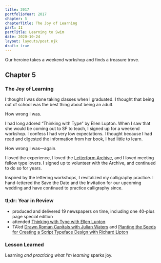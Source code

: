 ```yaml
---
title: 2017
portfolioYear: 2017
chapter: 5
chapterTitle: The Joy of Learning
part: II
partTitle: Learning to Swim
date: 2020-10-24
layout: layouts/post.njk
draft: true
---
```


<span class="small-caps">Our heroine takes a weekend workshop</span> and finds a treasure trove.

<!-- excerpt -->

<h2>Chapter 5</h2>
<h3>The Joy of Learning</h3>

I thought I was done taking classes when I graduated. I thought that being out of school was the best thing about being an adult. 

How wrong I was. 

I had long adored “Thinking with Type” by Ellen Lupton. When I saw that she would be coming out to SF to teach, I signed up for a weekend workshop. I confess I had very low expectations. I thought because I had read and digested the information from her book, I had little to learn. 

How wrong I was—again. 

I loved the experience, I loved the [Letterform Archive](https://www.letterformarchive.org/), and I loved meeting fellow type lovers. I signed up to volunteer with the Archive, and continued to do so for years.

Inspired by the lettering workshops, I revitalized my calligraphy practice. I hand-lettered the Save the Date and the Invitation for our upcoming wedding and have continued to practice calligraphy since.

### tl;dr: Year in Review

* produced and delivered 19 newspapers on time, including one 40-plus page special edition
* attended [Thinking with Type with Ellen Lupton](https://letterformarchive.org/events/view/thinking-with-type-workshop/)
* TA’ed [Drawn Roman Capitals with Julian Waters](https://letterformarchive.org/events/view/drawn-roman-capitals/) and [Planting the Seeds for Creating a Script Typeface Design with Richard Lipton](https://letterformarchive.org/events/view/planting-the-seeds-for-creating-a-script-typeface-design/)

### Lesson Learned
Learning *and practicing what I’m learning* sparks joy.